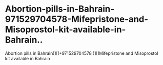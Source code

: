 # Abortion-pills-in-Bahrain-971529704578-Mifepristone-and-Misoprostol-kit-available-in-Bahrain..
Abortion pills in Bahrain)][(+971529704578 )][(Mifepristone and Misoprostol kit available in Bahrain
